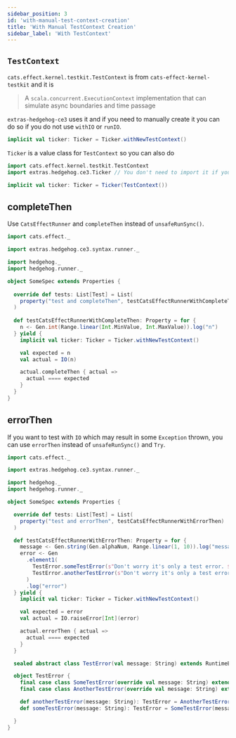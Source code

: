 ```yaml
---
sidebar_position: 3
id: 'with-manual-test-context-creation'
title: 'With Manual TestContext Creation'
sidebar_label: 'With TestContext'
---
```


## `TestContext`

`cats.effect.kernel.testkit.TestContext` is from `cats-effect-kernel-testkit` and it is
> A `scala.concurrent.ExecutionContext` implementation that can simulate async boundaries and time passage

`extras-hedgehog-ce3` uses it and if you need to manually create it you can do so if you do not use `withIO` or `runIO`.
```scala
implicit val ticker: Ticker = Ticker.withNewTestContext()
```
`Ticker` is a value class for `TestContext` so you can also do
```scala
import cats.effect.kernel.testkit.TestContext
import extras.hedgehog.ce3.Ticker // You don't need to import it if you're using extras.hedgehog.ce3.syntax.runner

implicit val ticker: Ticker = Ticker(TestContext())
```

## completeThen
Use `CatsEffectRunner` and `completeThen` instead of `unsafeRunSync()`.

```scala {17} mdoc:reset-object
import cats.effect._

import extras.hedgehog.ce3.syntax.runner._

import hedgehog._
import hedgehog.runner._

object SomeSpec extends Properties {
  
  override def tests: List[Test] = List(
    property("test and completeThen", testCatsEffectRunnerWithCompleteThen)
  )
  
  def testCatsEffectRunnerWithCompleteThen: Property = for {
    n <- Gen.int(Range.linear(Int.MinValue, Int.MaxValue)).log("n")
  } yield {
    implicit val ticker: Ticker = Ticker.withNewTestContext()

    val expected = n
    val actual = IO(n)

    actual.completeThen { actual =>
      actual ==== expected
    }
  }
}
```

## errorThen
If you want to test with `IO` which may result in some `Exception` thrown, you can use `errorThen` instead of `unsafeRunSync()` and `Try`.

```scala {23} mdoc:reset-object
import cats.effect._

import extras.hedgehog.ce3.syntax.runner._

import hedgehog._
import hedgehog.runner._

object SomeSpec extends Properties {

  override def tests: List[Test] = List(
    property("test and errorThen", testCatsEffectRunnerWithErrorThen)
  )

  def testCatsEffectRunnerWithErrorThen: Property = for {
    message <- Gen.string(Gen.alphaNum, Range.linear(1, 10)).log("message")
    error <- Gen
      .element1(
        TestError.someTestError(s"Don't worry it's only a test error. $message"),
        TestError.anotherTestError(s"Don't worry it's only a test error. $message")
      )
      .log("error")
  } yield {
    implicit val ticker: Ticker = Ticker.withNewTestContext()

    val expected = error
    val actual = IO.raiseError[Int](error)

    actual.errorThen { actual =>
      actual ==== expected
    }
  }

  sealed abstract class TestError(val message: String) extends RuntimeException(message)

  object TestError {
    final case class SomeTestError(override val message: String) extends TestError(message)
    final case class AnotherTestError(override val message: String) extends TestError(message)

    def anotherTestError(message: String): TestError = AnotherTestError(message)
    def someTestError(message: String): TestError = SomeTestError(message)

  }
}
```
